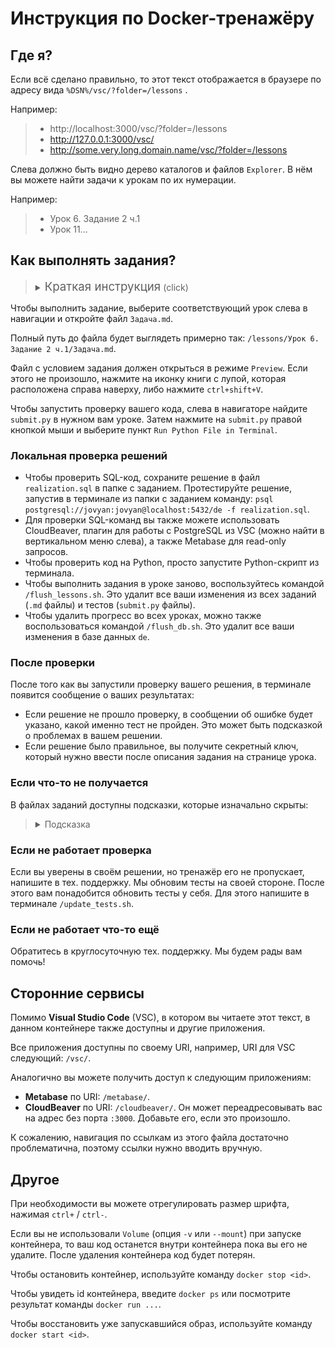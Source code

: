 # Инструкция по Docker-тренажёру

## Где я?

Если всё сделано правильно, то этот текст отображается в браузере по адресу вида `%DSN%/vsc/?folder=/lessons` .

Например:
> - http://localhost:3000/vsc/?folder=/lessons
> - http://127.0.0.1:3000/vsc/
> - http://some.very.long.domain.name/vsc/?folder=/lessons

Слева должно быть видно дерево каталогов и файлов `Explorer`. В нём вы можете найти задачи к урокам по их нумерации.

Например:
> - Урок 6. Задание 2 ч.1
> - Урок 11...


## Как выполнять задания?

> <details>
> <summary><span style="font-size: 14pt;">Краткая инструкция</span> (click)</summary>
>
> 0. Откройте урок `X`.
> 1. Выполните задание в файле `Задача.md`.
> 2. Запустите в терминале тесты в файле `submit.py`.
> 3. Получите результаты тестов в терминале.
> 4. Если ваш код правильный, то в результате вы получите секретный ключ. Скопируйте этот ключ и введите на платформе.
> 5. Если что-то пошло не так, то попробуйте выполнить задание снова. Вы можете воспользоваться подсказками.
> </details>

Чтобы выполнить задание, выберите соответствующий урок слева в навигации и откройте файл `Задача.md`.

Полный путь до файла будет выглядеть примерно так: `/lessons/Урок 6. Задание 2 ч.1/Задача.md`.

Файл с условием задания должен открыться в режиме `Preview`. Если этого не произошло, нажмите на иконку книги с лупой, которая расположена справа наверху, либо нажмите `ctrl+shift+V`.

Чтобы запустить проверку вашего кода, слева в навигаторе найдите `submit.py` в нужном вам уроке. Затем нажмите на `submit.py` правой кнопкой мыши и выберите пункт `Run Python File in Terminal`.

### Локальная проверка решений
- Чтобы проверить SQL-код, сохраните решение в файл `realization.sql` в папке с заданием. Протестируйте решение, запустив в терминале из папки с заданием команду: `psql postgresql://jovyan:jovyan@localhost:5432/de -f realization.sql`.
- Для проверки SQL-команд вы также можете использовать CloudBeaver, плагин для работы с PostgreSQL из VSC (можно найти в вертикальном меню слева), а также Metabase для read-only запросов.
- Чтобы проверить код на Python, просто запустите Python-скрипт из терминала.
- Чтобы выполнить задания в уроке заново, воспользуйтесь командой `/flush_lessons.sh`. Это удалит все ваши изменения из всех заданий (`.md` файлы) и тестов (`submit.py` файлы).
- Чтобы удалить прогресс во всех уроках, можно также воспользоваться командой `/flush_db.sh`. Это удалит все ваши изменения в базе данных `de`.

### После проверки

После того как вы запустили проверку вашего решения, в терминале появится сообщение о ваших результатах:
- Если решение не прошло проверку, в сообщении об ошибке будет указано, какой именно тест не пройден. Это может быть подсказкой о проблемах в вашем решении.
- Если решение было правильное, вы получите секретный ключ, который нужно ввести после описания задания на странице урока. 

### Если что-то не получается

В файлах заданий доступны подсказки, которые изначально скрыты:

> <details>
> <summary>Подсказка</summary>
> Скрытый текст!
> </details>

### Если не работает проверка

Если вы уверены в своём решении, но тренажёр его не пропускает, напишите в тех. поддержку. Мы обновим тесты на своей стороне. После этого вам понадобится обновить тесты у себя. Для этого напишите в терминале `/update_tests.sh`.

### Если не работает что-то ещё

Обратитесь в круглосуточную тех. поддержку. Мы будем рады вам помочь!

## Сторонние сервисы

Помимо __Visual Studio Code__ (VSC), в котором вы читаете этот текст, в данном контейнере также доступны и другие приложения.

Все приложения доступны по своему URI, например, URI для VSC следующий: `/vsc/`.

Аналогично вы можете получить доступ к следующим приложениям:
- **Metabase** по URI: `/metabase/`.
- **CloudBeaver** по URI: `/cloudbeaver/`. Он может переадресовывать вас на адрес без порта `:3000`. Добавьте его, если это произошло.

К сожалению, навигация по ссылкам из этого файла достаточно проблематична, поэтому ссылки нужно вводить вручную.

## Другое

При необходимости вы можете отрегулировать размер шрифта, нажимая `ctrl+` / `ctrl-`.

Если вы не использовали `Volume` (опция `-v` или `--mount`) при запуске контейнера, то ваш код останется внутри контейнера пока вы его не удалите. После удаления контейнера код будет потерян.

Чтобы остановить контейнер, используйте команду `docker stop <id>`. 

Чтобы увидеть id контейнера, введите `docker ps` или посмотрите результат команды `docker run ...`.

Чтобы восстановить уже запускавшийся образ, используйте команду `docker start <id>`.